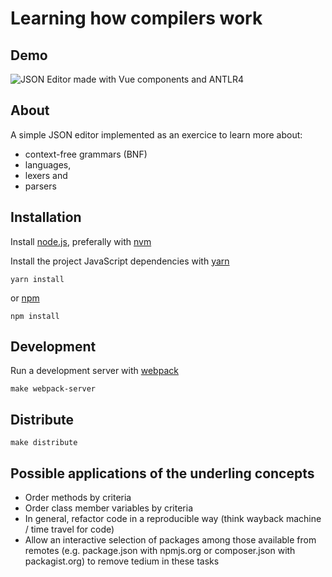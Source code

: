 # Learning how compilers work

## Demo

![JSON Editor made with Vue components and ANTLR4](https://thierry.marianne.io/compilers/compilers-principles-techniques-and-tools.gif)

## About

A simple JSON editor implemented as an exercice
to learn more about:
 - context-free grammars (BNF)
 - languages,
 - lexers and
 - parsers

## Installation

Install [node.js](https://nodejs.org), 
preferally with [nvm](https://github.com/creationix/nvm)

Install the project JavaScript dependencies with [yarn](https://yarnpkg.com/en/docs/install#mac-stable) 

```
yarn install
```

or [npm](https://nodejs.org/en/download/)

```
npm install
```
## Development

Run a development server with [webpack](https://webpack.js.org/)

```
make webpack-server
```

## Distribute

```
make distribute
```

## Possible applications of the underling concepts 

 - Order methods by criteria
 - Order class member variables by criteria
 - In general, refactor code in a reproducible way (think wayback machine / time travel for code)
 - Allow an interactive selection of packages among those available from remotes (e.g. package.json with npmjs.org or composer.json with packagist.org) to remove tedium in these tasks
